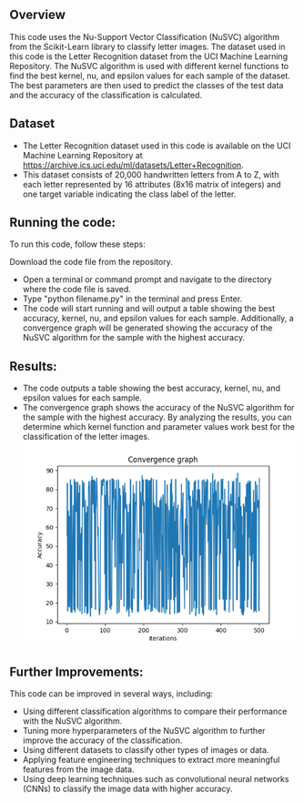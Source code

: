 ## Overview

This code uses the Nu-Support Vector Classification (NuSVC) algorithm from the Scikit-Learn library to classify letter images. The dataset used in this code is the Letter Recognition dataset from the UCI Machine Learning Repository. The NuSVC algorithm is used with different kernel functions to find the best kernel, nu, and epsilon values for each sample of the dataset. The best parameters are then used to predict the classes of the test data and the accuracy of the classification is calculated.

## Dataset
- The Letter Recognition dataset used in this code is available on the UCI Machine Learning Repository at https://archive.ics.uci.edu/ml/datasets/Letter+Recognition. 
- This dataset consists of 20,000 handwritten letters from A to Z, with each letter represented by 16 attributes (8x16 matrix of integers) and one target variable indicating the class label of the letter.

## Running the code:
To run this code, follow these steps:

Download the code file from the repository.
- Open a terminal or command prompt and navigate to the directory where the code file is saved.
- Type "python filename.py" in the terminal and press Enter.
- The code will start running and will output a table showing the best accuracy, kernel, nu, and epsilon values for each sample. Additionally, a convergence graph will be generated showing the accuracy of the NuSVC algorithm for the sample with the highest accuracy.

## Results:
- The code outputs a table showing the best accuracy, kernel, nu, and epsilon values for each sample. 
- The convergence graph shows the accuracy of the NuSVC algorithm for the sample with the highest accuracy. By analyzing the results, you can determine which kernel function and parameter values work best for the classification of the letter images.
![Convergence graph](https://github.com/aparna667/Parameter_optimization_SVM/blob/main/convergence_graph.png)



## Further Improvements:
This code can be improved in several ways, including:

- Using different classification algorithms to compare their performance with the NuSVC algorithm.
- Tuning more hyperparameters of the NuSVC algorithm to further improve the accuracy of the classification.
- Using different datasets to classify other types of images or data.
- Applying feature engineering techniques to extract more meaningful features from the image data.
- Using deep learning techniques such as convolutional neural networks (CNNs) to classify the image data with higher accuracy.
